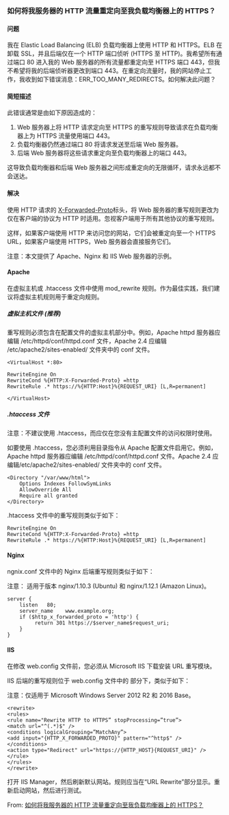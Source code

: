 ### 如何将我服务器的 HTTP 流量重定向至我负载均衡器上的 HTTPS？

#### 问题

我在 Elastic Load Balancing (ELB) 负载均衡器上使用 HTTP 和 HTTPS。ELB 在卸载 SSL，并且后端仅在一个 HTTP 端口侦听 (HTTPS 至 HTTP)。我希望所有通过端口 80 进入我的 Web 服务器的所有流量都重定向至 HTTPS 端口 443，但我不希望将我的后端侦听器更改到端口 443。在重定向流量时，我的网站停止工作，我收到如下错误消息：ERR_TOO_MANY_REDIRECTS。如何解决此问题？

#### 简短描述

此错误通常是由如下原因造成的：

1. Web 服务器上将 HTTP 请求定向至 HTTPS 的重写规则导致请求在负载均衡器上为 HTTPS 流量使用端口 443。
2. 负载均衡器仍然通过端口 80 将请求发送至后端 Web 服务器。
3. 后端 Web 服务器将这些请求重定向至负载均衡器上的端口 443。

这导致负载均衡器和后端 Web 服务器之间形成重定向的无限循环，请求永远都不会送达。

#### 解决

使用 HTTP 请求的 [X-Forwarded-Proto](https://docs.aws.amazon.com/elasticloadbalancing/latest/classic/x-forwarded-headers.html#x-forwarded-proto)标头，将 Web 服务器的重写规则更改为仅在客户端的协议为 HTTP 时适用。忽视客户端用于所有其他协议的重写规则。

这样，如果客户端使用 HTTP 来访问您的网站，它们会被重定向至一个 HTTPS URL，如果客户端使用 HTTPS，Web 服务器会直接服务它们。

注意：本文提供了 Apache、Nginx 和 IIS Web 服务器的示例。

#### Apache

在虚拟主机或 .htaccess 文件中使用 mod_rewrite 规则。作为最佳实践，我们建议将虚拟主机规则用于重定向规则。

##### 虚拟主机文件 (推荐)

重写规则必须包含在配置文件的虚拟主机部分中。例如，Apache httpd 服务器应编辑 /etc/httpd/conf/httpd.conf 文件，Apache 2.4 应编辑 /etc/apache2/sites-enabled/ 文件夹中的 conf 文件。

```
<VirtualHost *:80>

RewriteEngine On
RewriteCond %{HTTP:X-Forwarded-Proto} =http
RewriteRule .* https://%{HTTP:Host}%{REQUEST_URI} [L,R=permanent]

</VirtualHost>
```

##### .htaccess 文件

注意：不建议使用 .htaccess，而应仅在您没有主配置文件的访问权限时使用。

如要使用 .htaccess，您必须利用目录指令从 Apache 配置文件启用它。例如，Apache httpd 服务器应编辑 /etc/httpd/conf/httpd.conf 文件。Apache 2.4 应编辑/etc/apache2/sites-enabled/ 文件夹中的 conf 文件。

```
<Directory "/var/www/html">
    Options Indexes FollowSymLinks
    AllowOverride All
    Require all granted
</Directory>
```

.htaccess 文件中的重写规则类似于如下：

```
RewriteEngine On
RewriteCond %{HTTP:X-Forwarded-Proto} =http
RewriteRule .* https://%{HTTP:Host}%{REQUEST_URI} [L,R=permanent]
```

#### Nginx

ngnix.conf 文件中的 Nginx 后端重写规则类似于如下：

注意： 适用于版本 nginx/1.10.3 (Ubuntu) 和 nginx/1.12.1 (Amazon Linux)。

```
server {
    listen   80;
    server_name    www.example.org;   
    if ($http_x_forwarded_proto = 'http') {
         return 301 https://$server_name$request_uri;   
    }
}
```

#### IIS

在修改 web.config 文件前，您必须从 Microsoft IIS 下载安装 URL 重写模块。

IIS 后端的重写规则位于 web.config 文件中的 部分下，类似于如下： 

注意：仅适用于 Microsoft Windows Server 2012 R2 和 2016 Base。

```
<rewrite> 
<rules> 
<rule name="Rewrite HTTP to HTTPS” stopProcessing=”true”> 
<match url="^(.*)$" /> 
<conditions logicalGrouping=”MatchAny”> 
<add input="{HTTP_X_FORWARDED_PROTO}" pattern="^http$" />
</conditions> 
<action type="Redirect" url="https://{HTTP_HOST}{REQUEST_URI}" /> 
</rule> 
</rules> 
</rewrite>
```

打开 IIS Manager，然后刷新默认网站。规则应当在“URL Rewrite”部分显示。重新启动网站，然后进行测试。

From: [如何将我服务器的 HTTP 流量重定向至我负载均衡器上的 HTTPS？](https://aws.amazon.com/cn/premiumsupport/knowledge-center/redirect-http-https-elb/)